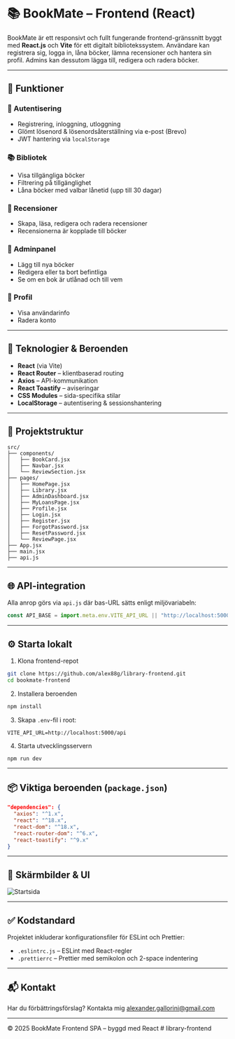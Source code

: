 
# 📚 BookMate – Frontend (React)

BookMate är ett responsivt och fullt fungerande frontend-gränssnitt byggt med **React.js** och **Vite** för ett digitalt bibliotekssystem. Användare kan registrera sig, logga in, låna böcker, lämna recensioner och hantera sin profil. Admins kan dessutom lägga till, redigera och radera böcker.

---

## 🎯 Funktioner

### 👤 Autentisering
- Registrering, inloggning, utloggning
- Glömt lösenord & lösenordsåterställning via e-post (Brevo)
- JWT hantering via `localStorage`

### 📚 Bibliotek
- Visa tillgängliga böcker
- Filtrering på tillgänglighet
- Låna böcker med valbar lånetid (upp till 30 dagar)

### 📝 Recensioner
- Skapa, läsa, redigera och radera recensioner
- Recensionerna är kopplade till böcker

### 🔐 Adminpanel
- Lägg till nya böcker
- Redigera eller ta bort befintliga
- Se om en bok är utlånad och till vem

### 🙋 Profil
- Visa användarinfo
- Radera konto

---

## 🧩 Teknologier & Beroenden

- **React** (via Vite)
- **React Router** – klientbaserad routing
- **Axios** – API-kommunikation
- **React Toastify** – aviseringar
- **CSS Modules** – sida-specifika stilar
- **LocalStorage** – autentisering & sessionshantering

---

## 📁 Projektstruktur

```
src/
├── components/
│   ├── BookCard.jsx
│   ├── Navbar.jsx
│   └── ReviewSection.jsx
├── pages/
│   ├── HomePage.jsx
│   ├── Library.jsx
│   ├── AdminDashboard.jsx
│   ├── MyLoansPage.jsx
│   ├── Profile.jsx
│   ├── Login.jsx
│   ├── Register.jsx
│   ├── ForgotPassword.jsx
│   ├── ResetPassword.jsx
│   └── ReviewPage.jsx
├── App.jsx
├── main.jsx
├── api.js
```

---

## 🌐 API-integration

Alla anrop görs via `api.js` där bas-URL sätts enligt miljövariabeln:

```js
const API_BASE = import.meta.env.VITE_API_URL || "http://localhost:5000/api";
```

---

## ⚙️ Starta lokalt

1. Klona frontend-repot
```bash
git clone https://github.com/alex88g/library-frontend.git
cd bookmate-frontend
```

2. Installera beroenden
```bash
npm install
```

3. Skapa `.env`-fil i root:

```env
VITE_API_URL=http://localhost:5000/api
```

4. Starta utvecklingsservern
```bash
npm run dev
```

---

## 📦 Viktiga beroenden (`package.json`)

```json
"dependencies": {
  "axios": "^1.x",
  "react": "^18.x",
  "react-dom": "^18.x",
  "react-router-dom": "^6.x",
  "react-toastify": "^9.x"
}
```

---

## 🧠 Skärmbilder & UI

![Startsida](./85da9ebb-bd00-439e-9b0d-dfb37fd77144.png)

---

## ✅ Kodstandard

Projektet inkluderar konfigurationsfiler för ESLint och Prettier:

- `.eslintrc.js` – ESLint med React-regler
- `.prettierrc` – Prettier med semikolon och 2-space indentering

---

## 📬 Kontakt

Har du förbättringsförslag? Kontakta mig alexander.gallorini@gmail.com

---

© 2025 BookMate Frontend SPA – byggd med React
#   l i b r a r y - f r o n t e n d  
 